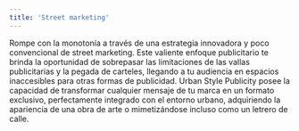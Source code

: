 ```yaml
---
title: 'Street marketing'
---
```


Rompe con la monotonía a través de una estrategia innovadora y poco convencional de street marketing. Este valiente enfoque publicitario te brinda la oportunidad de sobrepasar las limitaciones de las vallas publicitarias y la pegada de carteles, llegando a tu audiencia en espacios inaccesibles para otras formas de publicidad. Urban Style Publicity posee la capacidad de transformar cualquier mensaje de tu marca en un formato exclusivo, perfectamente integrado con el entorno urbano, adquiriendo la apariencia de una obra de arte o mimetizándose incluso como un letrero de calle.